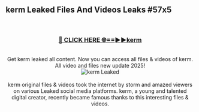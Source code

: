 ## kerm Leaked Files And Videos Leaks #57x5
<br>
<div align="center">
<h3><a href="https://watchclip.my.id/kerm" rel="nofollow">🔴 CLICK HERE 🌐==►►kerm</a></h3>
<br>
Get kerm leaked all content. Now you can access all files & videos of kerm. All video and files new update 2025!
<br>
<a href="https://watchclip.my.id/kerm" rel="nofollow" data-target="animated-image.originalLink"><img src="https://i.ibb.co.com/WyWwxjT/player-gif2.gif" alt="kerm Leaked" style="max-width: 100%; display: inline-block;" data-target="animated-image.originalImage"></a>
<br><br>
kerm original files & videos took the internet by storm and amazed viewers on various Leaked social media platforms. kerm, a young and talented digital creator, recently became famous thanks to this interesting files & videos.
</div>
<br>